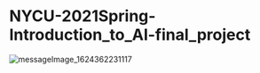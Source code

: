 # NYCU-2021Spring-Introduction_to_AI-final_project

![messageImage_1624362231117](https://user-images.githubusercontent.com/55138138/122919034-5c2bea80-d392-11eb-8c99-2a08a8d773f4.jpg)

